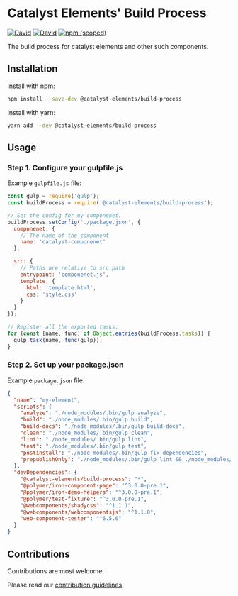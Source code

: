 # Catalyst Elements' Build Process

[![David](https://img.shields.io/david/catalyst/CatalystElementsBuildProcess.svg?style=flat-square)](https://david-dm.org/catalyst/CatalystElementsBuildProcess)
[![David](https://img.shields.io/david/dev/catalyst/CatalystElementsBuildProcess.svg?style=flat-square)](https://david-dm.org/catalyst/CatalystElementsBuildProcess?type=dev)
[![npm (scoped)](https://img.shields.io/npm/v/@catalyst-elements/build-process.svg?style=flat-square)](https://www.npmjs.com/package/@catalyst-elements/build-process)

The build process for catalyst elements and other such components.

## Installation

Install with npm:

```sh
npm install --save-dev @catalyst-elements/build-process
```

Install with yarn:

```sh
yarn add --dev @catalyst-elements/build-process
```

## Usage

### Step 1. Configure your gulpfile.js

Example `gulpfile.js` file:

```js
const gulp = require('gulp');
const buildProcess = require('@catalyst-elements/build-process');

// Set the config for my componenet.
buildProcess.setConfig('./package.json', {
  componenet: {
    // The name of the component
    name: 'catalyst-componenet'
  },

  src: {
    // Paths are relative to src.path
    entrypoint: 'componenet.js',
    template: {
      html: 'template.html',
      css: 'style.css'
    }
  }
});

// Register all the exported tasks.
for (const [name, func] of Object.entries(buildProcess.tasks)) {
  gulp.task(name, func(gulp));
}
```

### Step 2. Set up your package.json

Example `package.json` file:

```json
{
  "name": "my-element",
  "scripts": {
    "analyze": "./node_modules/.bin/gulp analyze",
    "build": "./node_modules/.bin/gulp build",
    "build-docs": "./node_modules/.bin/gulp build-docs",
    "clean": "./node_modules/.bin/gulp clean",
    "lint": "./node_modules/.bin/gulp lint",
    "test": "./node_modules/.bin/gulp test",
    "postinstall": "./node_modules/.bin/gulp fix-dependencies",
    "prepublishOnly": "./node_modules/.bin/gulp lint && ./node_modules/.bin/gulp build && ./node_modules/.bin/gulp test && ./node_modules/.bin/gulp prepublish"
  },
  "devDependencies": {
    "@catalyst-elements/build-process": "*",
    "@polymer/iron-component-page": "^3.0.0-pre.1",
    "@polymer/iron-demo-helpers": "^3.0.0-pre.1",
    "@polymer/test-fixture": "^3.0.0-pre.1",
    "@webcomponents/shadycss": "^1.1.1",
    "@webcomponents/webcomponentsjs": "^1.1.0",
    "web-component-tester": "^6.5.0"
  }
}
```

## Contributions

Contributions are most welcome.

Please read our [contribution guidelines](./CONTRIBUTING.md).
